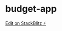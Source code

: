# budget-app

[Edit on StackBlitz ⚡️](https://stackblitz.com/edit/sveltejs-kit-template-default-pjidsw)